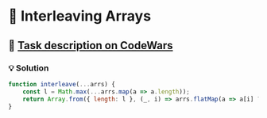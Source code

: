 # 📝 Interleaving Arrays

## 🔗 [Task description on CodeWars](https://www.codewars.com/kata/523d2e964680d1f749000135)

### 💡 Solution

```javascript
function interleave(...arrs) {
    const l = Math.max(...arrs.map(a => a.length));
    return Array.from({ length: l }, (_, i) => arrs.flatMap(a => a[i] ?? null)).flat();
}
```
